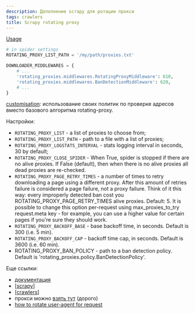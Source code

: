 ```yaml
---
description: Дополнение scrapy для ротации прокси
tags: crawlers
title: Scrapy rotating proxy
---
```

[Usage](https://github.com/TeamHG-Memex/scrapy-rotating-proxies#usage)

```python
# in spider settings
ROTATING_PROXY_LIST_PATH = '/my/path/proxies.txt'

DOWNLOADER_MIDDLEWARES = {
    # ...
    'rotating_proxies.middlewares.RotatingProxyMiddleware': 610,
    'rotating_proxies.middlewares.BanDetectionMiddleware': 620,
    # ...
}
```

[customisation](https://github.com/TeamHG-Memex/scrapy-rotating-proxies#customization): использование своих политик по проверке адресов вместо базового алгоритма rotating-proxy.

Настройки:

- `ROTATING_PROXY_LIST` - a list of proxies to choose from;
- `ROTATING_PROXY_LIST_PATH` - path to a file with a list of proxies;
- `ROTATING_PROXY_LOGSTATS_INTERVAL` - stats logging interval in seconds, 30 by default;
- `ROTATING_PROXY_CLOSE_SPIDER` - When True, spider is stopped if there are no alive proxies. If False (default), then when there is no alive proxies all dead proxies are re-checked.
- `ROTATING_PROXY_PAGE_RETRY_TIMES` - a number of times to retry downloading a page using a different proxy. After this amount of retries failure is considered a page failure, not a proxy failure. Think of it this way: every improperly detected ban cost you ROTATING_PROXY_PAGE_RETRY_TIMES alive proxies. Default: 5. It is possible to change this option per-request using max_proxies_to_try request.meta key - for example, you can use a higher value for certain pages if you're sure they should work.
- `ROTATING_PROXY_BACKOFF_BASE` - base backoff time, in seconds. Default is 300 (i.e. 5 min).
- `ROTATING_PROXY_BACKOFF_CAP` - backoff time cap, in seconds. Default is 3600 (i.e. 60 min).
- ROTATING_PROXY_BAN_POLICY - path to a ban detection policy. Default is 'rotating_proxies.policy.BanDetectionPolicy'.

Еще ссылки:

- [документация](https://github.com/TeamHG-Memex/scrapy-rotating-proxies)
- [[scrapy]]
- [[crawlers]]
- прокси можно [взять тут](https://github.com/scrapy-plugins/scrapy-zyte-smartproxy) (дорого)
- [how to rotate user-agent for request](https://www.scrapehero.com/how-to-fake-and-rotate-user-agents-using-python-3/)

[//begin]: # "Autogenerated link references for markdown compatibility"
[scrapy]: scrapy "Scrapy"
[crawlers]: ../lists/crawlers "Crawlers"
[//end]: # "Autogenerated link references"